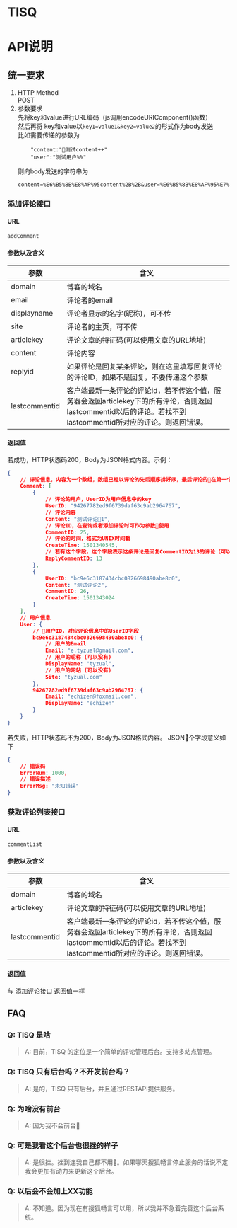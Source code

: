 # TISQ

# API说明
## 统一要求
1. HTTP Method  
	POST
2. 参数要求  
	先将key和value进行URL编码（js调用encodeURIComponent()函数）  
	然后再将 key和value以```key1=value1&key2=value2```的形式作为body发送  
	比如需要传递的参数为
	```
		"content:"测试content++"
		"user":"测试用户%%"
	```
	则向body发送的字符串为
	```
	content=%E6%B5%8B%E8%AF%95content%2B%2B&user=%E6%B5%8B%E8%AF%95%E7%94%A8%E6%88%B7%25%25
	```
### 添加评论接口
#### URL
	addComment
#### 参数以及含义

| 参数 | 含义 |
| --- | --- |
| domain | 博客的域名 |
| email | 评论者的email |
| displayname | 评论者显示的名字(昵称)，可不传 |
| site | 评论者的主页，可不传 |
| articlekey | 评论文章的特征码(可以使用文章的URL地址) |
| content | 评论内容 |
| replyid | 如果评论是回复某条评论，则在这里填写回复评论的评论ID，如果不是回复，不要传递这个参数 |
| lastcommentid | 客户端最新一条评论的评论id，若不传这个值，服务器会返回articlekey下的所有评论，否则返回lastcommentid以后的评论。若找不到lastcommentid所对应的评论。则返回错误。 |

#### 返回值
若成功，HTTP状态码200，Body为JSON格式内容。示例：
```json
{
	// 评论信息，内容为一个数组，数组已经以评论的先后顺序排好序，最后评论的在第一个元素。
	Comment: [
		{
			// 评论的用户，UserID为用户信息中的key
			UserID: "94267782ed9f6739daf63c9ab2964767", 
			// 评论内容
			Content: "测试评论1", 
			// 评论ID，在查询或者添加评论时可作为参数使用
			CommentID: 25, 
			// 评论的时间，格式为UNIX时间戳
			CreateTime: 1501340545,
			// 若有这个字段，这个字段表示这条评论是回复CommentID为13的评论（可以没有）
			ReplyCommentID: 13
		}, 
		{
			UserID: "bc9e6c3187434cbc0826698490abe8c0", 
			Content: "测试评论2", 
			CommentID: 26, 
			CreateTime: 1501343024
		}
	],
	// 用户信息
	User: {
		// 用户ID，对应评论信息中的UserID字段
		bc9e6c3187434cbc0826698490abe8c0: {
			// 用户的Email
			Email: "e.tyzual@gmail.com", 
			// 用户的昵称 (可以没有)
			DisplayName: "tyzual",
			// 用户的网站 (可以没有)
			Site: "tyzual.com"
		},
		94267782ed9f6739daf63c9ab2964767: {
			Email: "echizen@foxmail.com", 
			DisplayName: "echizen"
		} 
	} 
}
```

若失败，HTTP状态码不为200，Body为JSON格式内容。
JSON个字段意义如下
```json
{
	// 错误码
	ErrorNum: 1000，
	// 错误描述
	ErrorMsg: "未知错误"
}
```

### 获取评论列表接口
#### URL
	commentList
#### 参数以及含义

| 参数 | 含义 |
| --- | --- |
|domain | 博客的域名 |
| articlekey | 评论文章的特征码(可以使用文章的URL地址) |
| lastcommentid | 客户端最新一条评论的评论id，若不传这个值，服务器会返回articlekey下的所有评论，否则返回lastcommentid以后的评论。若找不到lastcommentid所对应的评论。则返回错误。 |

#### 返回值
与 添加评论接口 返回值一样

## FAQ
### Q: TISQ 是啥  
> A: 目前，TISQ 的定位是一个简单的评论管理后台。支持多站点管理。

### Q: TISQ 只有后台吗？不开发前台吗？
> A: 是的，TISQ 只有后台，并且通过RESTAPI提供服务。

### Q: 为啥没有前台
> A: 因为我不会前台🌚

### Q: 可是我看这个后台也很挫的样子
> A: 是很挫。挫到连我自己都不用🌚。如果哪天搜狐畅言停止服务的话说不定我会更加有动力来更新这个后台。

### Q: 以后会不会加上XX功能
> A: 不知道。因为现在有搜狐畅言可以用，所以我并不急着完善这个后台系统。
